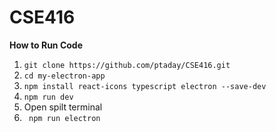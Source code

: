 # CSE416

**How to Run Code**

1. `git clone https://github.com/ptaday/CSE416.git`
2. `cd my-electron-app`
3. `npm install react-icons typescript electron --save-dev`
4. `npm run dev`
5. Open spilt terminal
6. ` npm run electron`
